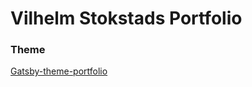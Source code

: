 # Vilhelm Stokstads Portfolio





### Theme
[Gatsby-theme-portfolio](https://github.com/smakosh/gatsby-theme-portfolio)
